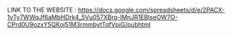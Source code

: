 LINK TO THE WEBSITE : https://docs.google.com/spreadsheets/d/e/2PACX-1vTy7WWqJf6aMbHDrk4_5Vu057XBrq-lMnJR1EBIseOW7O-CPrd0U9ozxY5QKoj51M3rmmbytTqfVpiG/pubhtml
